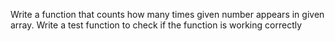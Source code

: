 Write a function that counts how many times given
number appears in given array. Write a test function
to check if the function is working correctly
